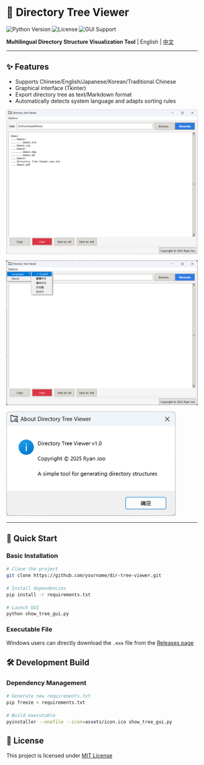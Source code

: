 # 📂 Directory Tree Viewer

![Python Version](https://img.shields.io/badge/Python-3.8%2B-blue)
![License](https://img.shields.io/badge/License-MIT-green)
![GUI Support](https://img.shields.io/badge/GUI-Tkinter-orange)

**Multilingual Directory Structure Visualization Tool** | English | [中文](./README_ZH.md)

---

## ✨ Features
- Supports Chinese/English/Japanese/Korean/Traditional Chinese
- Graphical interface (Tkinter)
- Export directory tree as text/Markdown format
- Automatically detects system language and adapts sorting rules

![](./docs/SCREENSHOTS/preview1.png)

![](./docs/SCREENSHOTS/preview2.png)

![](./docs/SCREENSHOTS/preview3.png)

---

## 🚀 Quick Start
### Basic Installation
```bash
# Clone the project
git clone https://github.com/yourname/dir-tree-viewer.git

# Install dependencies
pip install -r requirements.txt

# Launch GUI
python show_tree_gui.py
```

### Executable File

Windows users can directly download the `.exe` file from the [Releases page](https://github.com/yourname/dir-tree-viewer/releases)

## 🛠️ Development Build

### Dependency Management

```bash
# Generate new requirements.txt
pip freeze > requirements.txt

# Build executable
pyinstaller --onefile --icon=assets/icon.ico show_tree_gui.py
```

## 📜 License

This project is licensed under [MIT License](LICENSE)

